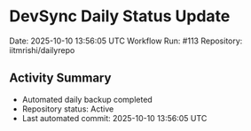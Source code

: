 # DevSync Daily Status Update
Date: 2025-10-10 13:56:05 UTC
Workflow Run: #113
Repository: iitmrishi/dailyrepo

## Activity Summary
- Automated daily backup completed
- Repository status: Active
- Last automated commit: 2025-10-10 13:56:05 UTC
